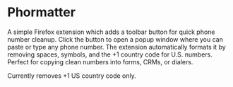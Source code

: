 # Phormatter

A simple Firefox extension which adds a toolbar button for quick phone number cleanup. Click the button to open a popup window where you can paste or type any phone number. The extension automatically formats it by removing spaces, symbols, and the +1 country code for U.S. numbers. Perfect for copying clean numbers into forms, CRMs, or dialers.

Currently removes +1 US country code only.
